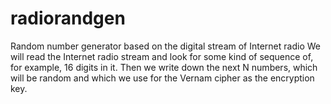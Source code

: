 # radiorandgen
Random number generator based on the digital stream of Internet radio
We will read the Internet radio stream and look for some kind of sequence of, for example, 16 digits in it. Then we write down the next N numbers, which will be random and which we use for the Vernam cipher as the encryption key.
